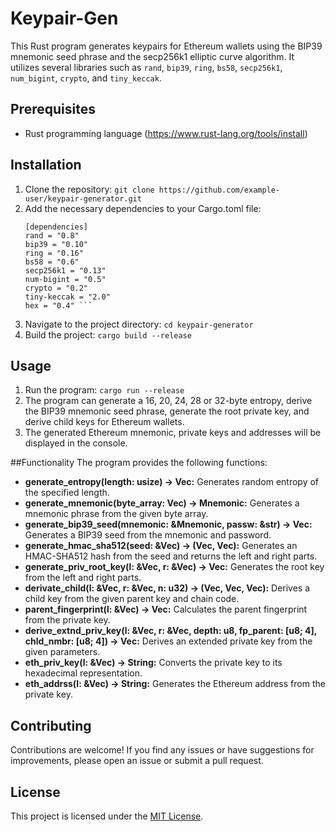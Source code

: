 # Keypair-Gen
This Rust program generates keypairs for Ethereum wallets using the BIP39 mnemonic seed phrase and the secp256k1 elliptic curve algorithm. It utilizes several libraries such as `rand`, `bip39`, `ring`, `bs58`, `secp256k1`, `num_bigint`, `crypto`, and `tiny_keccak`.

## Prerequisites

- Rust programming language (https://www.rust-lang.org/tools/install)

## Installation

1. Clone the repository:
   ```git clone https://github.com/example-user/keypair-generator.git```
2. Add the necessary dependencies to your Cargo.toml file:
    ```
    [dependencies]
    rand = "0.8"
    bip39 = "0.10"
    ring = "0.16"
    bs58 = "0.6"
    secp256k1 = "0.13"
    num-bigint = "0.5"
    crypto = "0.2"
    tiny-keccak = "2.0"
    hex = "0.4" ```
3. Navigate to the project directory:
   ```cd keypair-generator```
4. Build the project:
    ```cargo build --release```
   
## Usage

1. Run the program:
    ```cargo run --release```
2. The program can generate a 16, 20, 24, 28 or 32-byte entropy, derive the BIP39 mnemonic seed phrase, generate the root private key, and derive child keys for Ethereum wallets.
3. The generated Ethereum mnemonic, private keys and addresses will be displayed in the console.

##Functionality
  The program provides the following functions:

  - **generate_entropy(length: usize) -> Vec<u8>:** Generates random entropy of the specified length.
  - **generate_mnemonic(byte_array: Vec<u8>) -> Mnemonic:** Generates a mnemonic phrase from the given byte array.
  - **generate_bip39_seed(mnemonic: &Mnemonic, passw: &str) -> Vec<u8>:** Generates a BIP39 seed from the mnemonic and password.
  - **generate_hmac_sha512(seed: &Vec<u8>) -> (Vec<u8>, Vec<u8>):** Generates an HMAC-SHA512 hash from the seed and returns the left and right parts.
  - **generate_priv_root_key(l: &Vec<u8>, r: &Vec<u8>) -> Vec<u8>:** Generates the root key from the left and right parts.
  - **derivate_child(l: &Vec<u8>, r: &Vec<u8>, n: u32) -> (Vec<u8>, Vec<u8>, Vec<u8>):** Derives a child key from the given parent key and chain code.
  - **parent_fingerprint(l: &Vec<u8>) -> Vec<u8>:** Calculates the parent fingerprint from the private key.
  - **derive_extnd_priv_key(l: &Vec<u8>, r: &Vec<u8>, depth: u8, fp_parent: [u8; 4], chld_nmbr: [u8; 4]) -> Vec<u8>:** Derives an extended private key from the given parameters.
  - **eth_priv_key(l: &Vec<u8>) -> String:** Converts the private key to its hexadecimal representation.
  - **eth_addrss(l: &Vec<u8>) -> String:** Generates the Ethereum address from the private key.
   
## Contributing

Contributions are welcome! If you find any issues or have suggestions for improvements, please open an issue or submit a pull request.

## License

This project is licensed under the [MIT License](LICENSE).
